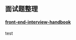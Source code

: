 ## 面试题整理
#### [front-end-interview-handbook](https://github.com/yangshun/front-end-interview-handbook/blob/master/Translations/Chinese/README.md)
 test